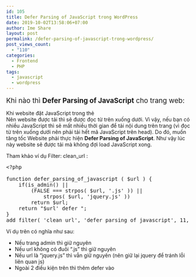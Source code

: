 ```yaml
---
id: 105
title: Defer Parsing of JavaScript trong WordPress
date: 2019-10-02T13:58:06+07:00
author: Ime Share
layout: post
permalink: /defer-parsing-of-javascript-trong-wordpress/
post_views_count:
  - "110"
categories:
  - Frontend
  - PHP
tags:
  - javascript
  - wordpress
---
```

<span style="font-size: 14pt;">Khi nào thì <strong>Defer Parsing of JavaScript</strong> cho trang web:</span>

Khi website đặt JavaScript trong thẻ **<head> </head>**  
Nên website được tải thì sẽ được đọc từ trên xuống dưới. Vì vậy, nếu bạn có nhiều JavaScript thì sẽ mất nhiều thời gian để tải nội dung trên trang (vì đọc từ trên xuống dưới nên phải tải hết mã JavaScript trên head). Do đó, muốn tăng tốc Website phải thực hiện **Defer Parsing of JavaScript**. Như vậy lúc này website sẽ được tải mà không đợi load JavaScript xong.

Tham khảo ví dụ Filter: clean_url :

<pre class="lang:php decode:true " >&lt;?php

function defer_parsing_of_javascript ( $url ) { 
	if(is_admin() || 
		(FALSE === strpos( $url, '.js' )) || 
			strpos( $url, 'jquery.js' )) 
		return $url; 
	return "$url' defer "; 
} 
add_filter( 'clean_url', 'defer_parsing_of_javascript', 11, 1 );</pre>

Ví dụ trên có nghĩa như sau:  
+ Nếu trang admin thì giữ nguyên  
+ Nếu url không có đuôi &#8220;.js&#8221; thì giữ nguyên  
+ Nếu url là &#8220;jquery.js&#8221; thì vẫn giữ nguyên (nên giữ lại jquery để tránh lỗi liên quan js)  
+ Ngoài 2 điều kiện trên thì thêm defer vào